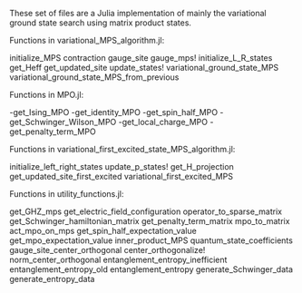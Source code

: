 These set of files are a Julia implementation of mainly the variational ground state search using matrix product states.

Functions in variational_MPS_algorithm.jl:

initialize_MPS
contraction
gauge_site
gauge_mps!
initialize_L_R_states
get_Heff
get_updated_site
update_states!
variational_ground_state_MPS
variational_ground_state_MPS_from_previous

Functions in MPO.jl:

-get_Ising_MPO
-get_identity_MPO
-get_spin_half_MPO
-get_Schwinger_Wilson_MPO
-get_local_charge_MPO
-get_penalty_term_MPO

Functions in variational_first_excited_state_MPS_algorithm.jl:

initialize_left_right_states
update_p_states!
get_H_projection
get_updated_site_first_excited
variational_first_excited_MPS

Functions in utility_functions.jl:

get_GHZ_mps
get_electric_field_configuration
operator_to_sparse_matrix
get_Schwinger_hamiltonian_matrix
get_penalty_term_matrix
mpo_to_matrix
act_mpo_on_mps
get_spin_half_expectation_value
get_mpo_expectation_value
inner_product_MPS
quantum_state_coefficients
gauge_site_center_orthogonal
center_orthogonalize!
norm_center_orthogonal
entanglement_entropy_inefficient
entanglement_entropy_old
entanglement_entropy
generate_Schwinger_data
generate_entropy_data
